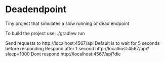 # Deadendpoint
Tiny project that simulates a slow running or dead endpoint

To build the project use:
./gradlew run

Send requests to http://localhost:4567/api
Default is to wait for 5 seconds before responding
Respond after 1 second http://localhost:4567/api?sleep=1000
Dont respond http://localhost:4567/api?die
